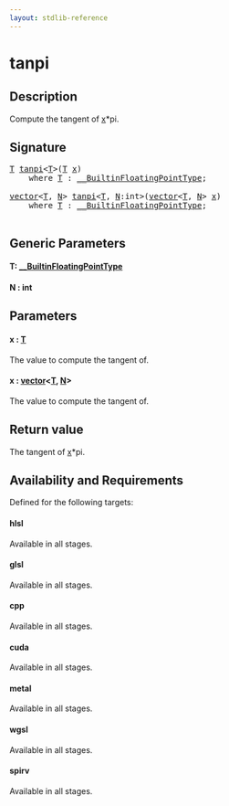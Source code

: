 ```yaml
---
layout: stdlib-reference
---
```


# tanpi

## Description

Compute the tangent of <span class='code'><a href="tanpi#decl-x" class="code_param">x</a>*pi</span>.



## Signature 

<pre>
<a href="tanpi#typeparam-T" class="code_type">T</a> <a href="tanpi">tanpi</a>&lt;<a href="tanpi#typeparam-T" class="code_type">T</a>&gt;(<a href="tanpi#typeparam-T" class="code_type">T</a> <a href="tanpi#decl-x" class="code_param">x</a>)
    <span class='code_keyword'>where</span> <a href="tanpi#typeparam-T" class="code_type">T</a> : <a href="../interfaces/0_builtinfloatingpointtype-029hm/index" class="code_type">__BuiltinFloatingPointType</a>;

<a href="../types/vector/index" class="code_type">vector</a>&lt;<a href="tanpi#typeparam-T" class="code_type">T</a>, <a href="tanpi#decl-N" class="code_var">N</a>&gt; <a href="tanpi">tanpi</a>&lt;<a href="tanpi#typeparam-T" class="code_type">T</a>, <a href="tanpi#decl-N" class="code_var">N</a>:<span class="code_keyword">int</span>&gt;(<a href="../types/vector/index" class="code_type">vector</a>&lt;<a href="tanpi#typeparam-T" class="code_type">T</a>, <a href="tanpi#decl-N" class="code_var">N</a>&gt; <a href="tanpi#decl-x" class="code_param">x</a>)
    <span class='code_keyword'>where</span> <a href="tanpi#typeparam-T" class="code_type">T</a> : <a href="../interfaces/0_builtinfloatingpointtype-029hm/index" class="code_type">__BuiltinFloatingPointType</a>;

</pre>

## Generic Parameters

####  <a id="typeparam-T"></a>T: [\_\_BuiltinFloatingPointType](../interfaces/0_builtinfloatingpointtype-029hm/index)
####  <a id="decl-N"></a>N  : int

## Parameters

####  <a id="decl-x"></a>x  : [T](tanpi#typeparam-T)
The value to compute the tangent of.

####  <a id="decl-x"></a>x  : [vector](../types/vector/index)\<[T](../types/vector/index#typeparam-T), [N](../types/vector/index#decl-N)\>
The value to compute the tangent of.


## Return value
The tangent of <span class='code'><a href="tanpi#decl-x" class="code_param">x</a>*pi</span>.


## Availability and Requirements

Defined for the following targets:

#### hlsl
Available in all stages.

#### glsl
Available in all stages.

#### cpp
Available in all stages.

#### cuda
Available in all stages.

#### metal
Available in all stages.

#### wgsl
Available in all stages.

#### spirv
Available in all stages.



